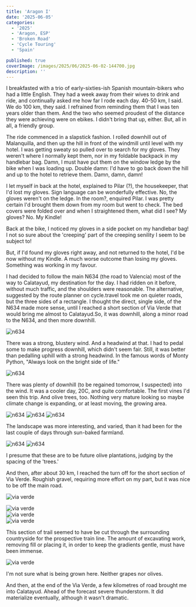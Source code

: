 ```yaml
---
title: 'Aragon I'
date: '2025-06-05'
categories:
  - '2025'
  - 'Aragon, ESP'
  - 'Broken Road'
  - 'Cycle Touring'
  - 'Spain'

published: true
coverImage: /images/2025/06/2025-06-02-144700.jpg
description: ''
---
```


<script>
  import Img from '$lib/components/Img.svelte'
  import DayCardHGroup from '$lib/components/DayCardHGroup.svelte'
</script>

<section class="card">

<DayCardHGroup
    where="Malanquilla &ndash; Calatayud"
    when="2025-06-02"
    distance="38.9 km, 149 m, 485.1 km to date"
  />

<p>I breakfasted with a trio of early-sixties-ish Spanish mountain-bikers who had a little English. They had a week away from their wives to drink and ride, and continually asked me how far I rode each day. 40-50 km, I said. We do 100 km, they said. I refrained from reminding them that I was ten years older than them. And the two who seemed proudest of the distance they were achieving were on ebikes. I didn't bring that up, either. But, all in all, a friendly group.</p>

<p>The ride commenced in a slapstick fashion. I rolled downhill out of Malanquilla, and then up the hill in front of the windmill until level with my hotel. I was getting sweaty so pulled over to search for my gloves. They weren't where I normally kept them, nor in my foldable backpack in my handlebar bag. Damn, I must have put them on the window ledge by the bike when I was loading up. Double damn: I'd have to go back down the hill and up to the hotel to retrieve them. Damn, damn, damn!</p>

<p>I let myself in back at the hotel, explained to Pilar (?), the housekeeper, that I'd lost my gloves. Sign language can be wonderfully effective. No, the gloves weren't on the ledge. In the room?, enquired Pilar. I was pretty certain I'd brought them down from my room but went to check. The bed covers were folded over and when I straightened them, what did I see? My gloves? No. My Kindle!</p>

<p>Back at the bike, I noticed my gloves in a side pocket on my handlebar bag! I not so sure about the 'creeping' part of the creeping senility I seem to be subject to!</p>

<p>But, if I'd found my gloves right away, and not returned to the hotel, I'd be now without my Kindle. A much worse outcome than losing my gloves. Something was working in my favour.</p>

<p>I had decided to follow the main N634 (the road to Valencia) most of the way to Calatayud, my destination for the day. I had ridden on it before, without much traffic, and the shoulders were reasonable. The alternative, suggested by the route planner on cycle.travel took me on quieter roads, but the three sides of a rectangle. I thought the direct, single side, of the N634 made more sense, until I reached a short section of Via Verde that would bring me almost to Calatayud.So, it was downhill, along a minor road to the N634, and then more downhill.</p>

<Img
  src="/images/2025/06/2025-06-02-131702.jpg"
  alt="n634"
/>

<p>There was a strong, blustery wind. And a headwind at that. I had to pedal some to make progress downhill, which didn't seem fair. Still, it was better than pedalling uphill with a strong headwind. In the famous words of Monty Python, "Always look on the bright side of life."</p>

<Img
  src="/images/2025/06/2025-06-02-132255.jpg"
  alt="n634"
/>

<p>There was plenty of downhill (to be regained tomorrow, I suspected) into the wind. It was a cooler day, 20C, and quite comfortable. The first vines I'd seen this trip. And olive trees, too. Nothing very mature looking so maybe climate change is expanding, or at least moving, the growing area.</p>

<Img
  src="/images/2025/06/2025-06-02-132935.jpg"
  alt="n634"
/>
<Img
  src="/images/2025/06/2025-06-02-132950.jpg"
  alt="n634"
/>
<Img
  src="/images/2025/06/2025-06-02-133003.jpg"
  alt="n634"
/>

<p>The landscape was more interesting, and varied, than it had been for the last couple of days through sun-baked farmland. </p>

<Img
  src="/images/2025/06/2025-06-02-133829.jpg"
  alt="n634"
/>
<Img
  src="/images/2025/06/2025-06-02-133844.jpg"
  alt="n634"
/>

<p>I presume that these are to be future olive plantations, judging by the spacing of the 'trees.'</p>

<p>And then, after about 30 km, I reached the turn off for the short section of Via Verde. Roughish gravel, requiring more effort on my part, but it was nice to be off the main road.</p>

<Img
  src="/images/2025/06/2025-06-02-140816.jpg"
  alt="via verde"
/>

<div class="w-70">
  <Img
    src="/images/2025/06/2025-06-02-141515.jpg"
    alt="via verde"
  />
</div>
<div class="w-80">
  <Img
    src="/images/2025/06/2025-06-02-142948.jpg"
    alt="via verde"
  />
</div>
<div class="w-70">
  <Img
    src="/images/2025/06/2025-06-02-144700.jpg"
    alt="via verde"
  />
</div>

<p>This section of trail seemed to have be cut through the surrounding countryside for the prospective train line. The amount of excavating work, removing fill or placing it, in order to keep the gradients gentle, must have been immense.</p>

<Img
    src="/images/2025/06/2025-06-02-145247.jpg"
    alt="via verde"
  />

<p>I'm not sure what is being grown here. Neither grapes nor olives. </p>

<p>And then, at the end of the Via Verde, a few kilometres of road brought me into Calatayud. Ahead of the forecast severe thunderstorm. It did materialize eventually, although it wasn't dramatic.</p>

</section>

